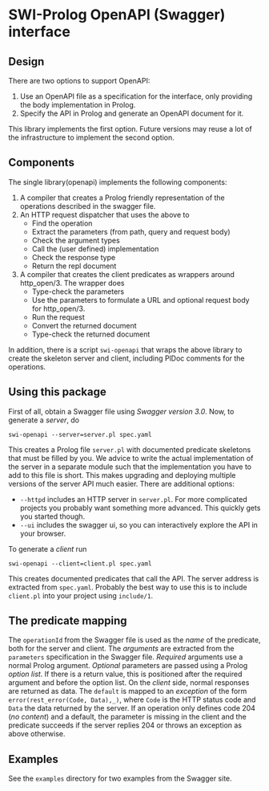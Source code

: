 # SWI-Prolog OpenAPI (Swagger) interface

## Design

There are two options to support OpenAPI:

  1. Use an OpenAPI file as a specification for the interface, only
     providing the body implementation in Prolog.
  2. Specify the API in Prolog and generate an OpenAPI document for
     it.

This library implements the first option.  Future versions may reuse
a lot of the infrastructure to implement the second option.

## Components

The single library(openapi) implements the following components:

  1. A compiler that creates a Prolog friendly representation of
     the operations described in the swagger file.
  2. An HTTP request dispatcher that uses the above to
     - Find the operation
     - Extract the parameters (from path, query and request body)
     - Check the argument types
     - Call the (user defined) implementation
     - Check the response type
     - Return the repl document
  3. A compiler that creates the client predicates as wrappers
     around http_open/3.  The wrapper does
     - Type-check the parameters
     - Use the parameters to formulate a URL and optional
       request body for http_open/3.
     - Run the request
     - Convert the returned document
     - Type-check the returned document

In addition, there is  a  script   `swi-openapi`  that  wraps  the above
library to create the  skeleton  server   and  client,  including  PlDoc
comments for the operations.

## Using this package

First of all, obtain a Swagger file using *Swagger version 3.0*. Now, to
generate a *server*, do

    swi-openapi --server=server.pl spec.yaml

This  creates  a  Prolog  file  `server.pl`  with  documented  predicate
skeletons that must be filled by  you.   We  advice  to write the actual
implementation of the  server  in  a   separate  module  such  that  the
implementation you have to  add  to  this   file  is  short.  This makes
upgrading and deploying multiple versions of the server API much easier.
There are additional options:

  - `--httpd` includes an HTTP server in `server.pl`.  For more
    complicated projects you probably want something more advanced.
    This quickly gets you started though.
  - `--ui` includes the swagger ui, so you can interactively explore
    the API in your browser.

To generate a *client* run

    swi-openapi --client=client.pl spec.yaml

This creates documented predicates that call the API. The server address
is extracted from `spec.yaml`.  Probably the best way to use this is to
include `client.pl` into your project using `include/1`.

## The predicate mapping

The `operationId` from the Swagger file  is   used  as the *name* of the
predicate, both for the server and client. The *arguments* are extracted
from the `parameters` specification  in   the  Swagger  file. *Required*
arguments use a normal Prolog argument. *Optional* parameters are passed
using a Prolog _option list_.  If  there   is  a  return  value, this is
positioned after the required argument and   before  the option list. On
the *client* side, normal responses are  returned as data. The `default`
is  mapped  to  an  _exception_   of  the  form  `error(rest_error(Code,
Data),_)`, where `Code` is the HTTP  status   code  and  `Data` the data
returned by the server. If  an  operation   only  defines  code 204 (_no
content_) and a default, the parameter is  missing in the client and the
predicate succeeds if the server replies 204   or throws an exception as
above otherwise.

## Examples

See the `examples` directory for two examples from the Swagger site.
